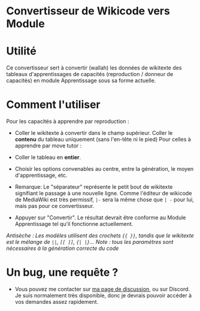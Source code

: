 # Convertisseur de Wikicode vers Module

Utilité
===================

Ce convertisseur sert à convertir (wallah) les données de wikitexte des tableaux d'apprentissages de capacités (reproduction / donneur de capacités) en module Apprentissage sous sa forme actuelle.


Comment l'utiliser
===================

Pour les capacités à apprendre par reproduction :
- Coller le wikitexte à convertir dans le champ supérieur. Coller le **contenu** du tableau uniquement (sans l'en-tête ni le pied)
Pour celles à apprendre par move tutor :
- Coller le tableau en **entier**.


- Choisir les options convenables au centre, entre la génération, le moyen d'apprentissage, etc.
- Remarque: Le "séparateur" représente le petit bout de wikitexte signifiant le passage à une nouvelle ligne. Comme l'éditeur de wikicode de MediaWiki est très permissif, `|-` sera la même chose que `| -` pour lui, mais pas pour ce convertisseur.
- Appuyer sur "Convertir". Le résultat devrait être conforme au Module Apprentissage tel qu'il fonctionne actuellement.

_Antisèche : Les modèles utilisent des crochets `{{ }}`, tandis que le wikitexte est le mélange de `||`, `[[ ]]`, `{| |}`..._
_Note : tous les paramètres sont nécessaires à la génération correcte du code_


Un bug, une requête ?
====================
- Vous pouvez me contacter sur [ma page de discussion](http://www.pokepedia.fr/Discussion_utilisateur:N_tonio36), ou sur Discord. Je suis normalement très disponible, donc je devrais pouvoir accéder à vos demandes assez rapidement.
